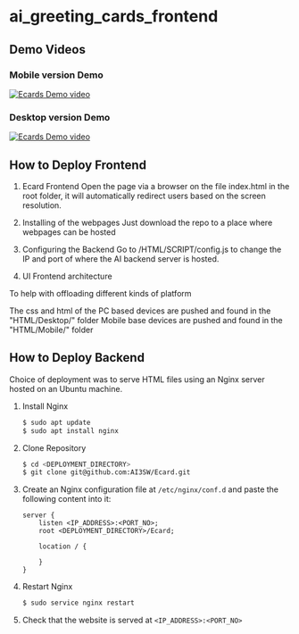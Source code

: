 # ai_greeting_cards_frontend

## Demo Videos

### Mobile version Demo

[![Ecards Demo video](https://res.cloudinary.com/marcomontalbano/image/upload/v1644200527/video_to_markdown/images/youtube--jQlLydD78Rs-c05b58ac6eb4c4700831b2b3070cd403.jpg)](https://youtu.be/jQlLydD78Rs "Ecards Demov")

### Desktop version Demo

[![Ecards Demo video](https://res.cloudinary.com/marcomontalbano/image/upload/v1644200753/video_to_markdown/images/youtube--VkYwTEMU7zg-c05b58ac6eb4c4700831b2b3070cd403.jpg)](https://youtu.be/VkYwTEMU7zg "Ecards Demo video")

## How to Deploy Frontend

1. Ecard Frontend
Open the page via a browser on the file index.html in the root folder, it will automatically redirect users based on the screen resolution.

2. Installing of the webpages
Just download the repo to a place where webpages can be hosted

3. Configuring the Backend
Go to /HTML/SCRIPT/config.js to change the IP and port of where the AI backend server is hosted.

4. UI Frontend architecture

To help with offloading different kinds of platform

The css and html of the
PC based devices are pushed and found in the "HTML/Desktop/" folder
Mobile base devices are pushed and found in the "HTML/Mobile/" folder

## How to Deploy Backend

Choice of deployment was to serve HTML files using an Nginx server hosted on an Ubuntu machine.

1. Install Nginx

    ```bash
    $ sudo apt update
    $ sudo apt install nginx
    ```

2. Clone Repository

    ```bash
    $ cd <DEPLOYMENT_DIRECTORY>
    $ git clone git@github.com:AI3SW/Ecard.git
    ```

3. Create an Nginx configuration file at `/etc/nginx/conf.d` and paste the following content into it:

    ```
    server {
        listen <IP_ADDRESS>:<PORT_NO>;
        root <DEPLOYMENT_DIRECTORY>/Ecard;

        location / {

        }
    }
    ```

4. Restart Nginx

    ```bash
    $ sudo service nginx restart
    ```

5. Check that the website is served at `<IP_ADDRESS>:<PORT_NO>`
